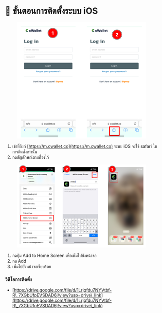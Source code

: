 # 📝 ขั้นตอนการติดตั้งระบบ iOS

<figure><img src="../.gitbook/assets/image (115).png" alt=""><figcaption></figcaption></figure>



1. เข้าที่ลิงก์ [https://m.cwallet.co](https://m.cwallet.co) ระบบ iOS จะใช้ safari ในการติดตั้งเท่านั้น
2. กดสัญลักษณ์ตามที่วงไว้



<figure><img src="../.gitbook/assets/image (137).png" alt=""><figcaption></figcaption></figure>

1. กดปุ่ม Add to Home Screen เพื่อเพิ่มไปยังหน้าจอ
2. กด Add
3. เพิ่มไปยังหน้าจอเรียบร้อย



### วิดีโอการติดตั้ง

* [https://drive.google.com/file/d/1Lrjqfdu7NYVtbf-R\_7XGbUfpEVSDAD6j/view?usp=drive\_link](https://drive.google.com/file/d/1Lrjqfdu7NYVtbf-R\_7XGbUfpEVSDAD6j/view?usp=drive\_link)

